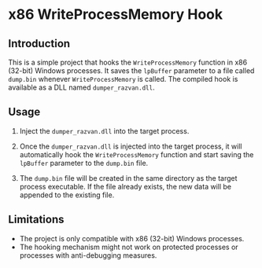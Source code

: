 # x86 WriteProcessMemory Hook

## Introduction

This is a simple project that hooks the `WriteProcessMemory` function in x86 (32-bit) Windows processes. It saves the `lpBuffer` parameter to a file called `dump.bin` whenever `WriteProcessMemory` is called. The compiled hook is available as a DLL named `dumper_razvan.dll`.

## Usage

1. Inject the `dumper_razvan.dll` into the target process.

2. Once the `dumper_razvan.dll` is injected into the target process, it will automatically hook the `WriteProcessMemory` function and start saving the `lpBuffer` parameter to the `dump.bin` file.

3. The `dump.bin` file will be created in the same directory as the target process executable. If the file already exists, the new data will be appended to the existing file.

## Limitations

- The project is only compatible with x86 (32-bit) Windows processes.
- The hooking mechanism might not work on protected processes or processes with anti-debugging measures.

